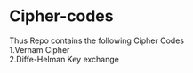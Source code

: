 # Cipher-codes
Thus Repo contains the following Cipher Codes<br />
1.Vernam Cipher<br/>
2.Diffe-Helman Key exchange
